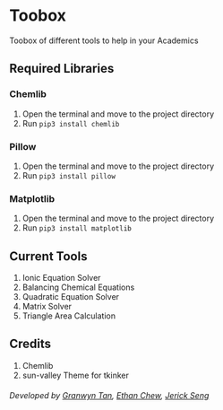# Toobox
Toobox of different tools to help in your Academics

## Required Libraries 
### Chemlib
1. Open the terminal and move to the project directory
2. Run ```pip3 install chemlib```
### Pillow
1. Open the terminal and move to the project directory
2. Run ```pip3 install pillow```
### Matplotlib
1. Open the terminal and move to the project directory
2. Run ```pip3 install matplotlib```

## Current Tools
1. Ionic Equation Solver
2. Balancing Chemical Equations
3. Quadratic Equation Solver
4. Matrix Solver
5. Triangle Area Calculation

## Credits
1. Chemlib
2. sun-valley Theme for tkinker

###### Developed by [Granwyn Tan](https://granwyntan.github.io), [Ethan Chew](https://www.ethanchew.com), [Jerick Seng](https://jer123se12.github.io)

